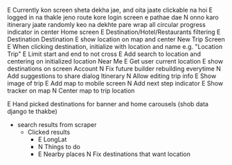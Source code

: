 E Currently kon screen sheta dekha jae, and oita jaate clickable na hoi
E logged in na thakle jeno route kore login screen e pathae dae
N onno karo itinerary jaate randomly keo na dekhte pare
wrap all circular progress indicator in center
Home screen
	E Destination/Hotel/Restaurants filtering
	E Destination
Destination
    E show location on map and center 
New Trip Screen
    E When clicking destination, initialize with location and name e.g. "Location Trip"
    E Limit start and end to not cross
    E Add search to location and centering on initialized location
Near Me
	E Get user current location
	E show destinations on screen
Account
    N Fix future builder rebuilding everytime
    N Add suggestions to share dialog
Itinerary
    N Allow editing trip info
    E Show image of trip
    E Add map to mobile screen
    N Add next step indicator
    E Show tracker on map
    N Center map to trip location

E Hand picked destinations for banner and home carousels (shob data django te thakbe)
- search results from scraper
  - Clicked results
    - E LongLat
    - N Things to do
    - E Nearby places
N Fix destinations that want location